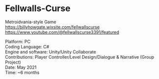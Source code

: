 # Fellwalls-Curse<br>
Metroidvania-style Game<br>
https://billyhowgate.wixsite.com/fellwallscurse<br>
https://www.youtube.com/@fellwallscurse3391/featured<br>

Platform: PC<br>
Coding Language: C#<br>
Engine and software: Unity/Unity Collaborate<br>
Contributions: Player Controller/Level Design/Dialogue & Narrative (Group Project)<br>
Date: May 2021<br>
Time: ~6 months<br>
